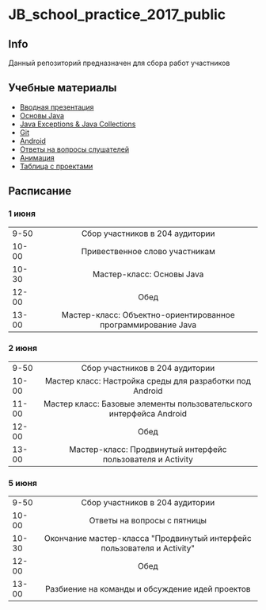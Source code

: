 # JB_school_practice_2017_public

## Info

Данный репозиторий предназначен для сбора работ участников

## Учебные материалы

* [Вводная презентация](https://docs.google.com/presentation/d/1X63gRQO5jpoAVUj6iQeyWCVytaTu4NZO-DtaBtK1Rug/edit?usp=sharing)
* [Основы Java](https://docs.google.com/presentation/d/1Rg7Ixci_gvZJyqN-XHxtfjmYHN0Z0BVveWavDSBwk3w/edit?usp=sharing)
* [Java Exceptions & Java Collections](https://docs.google.com/presentation/d/1-I4j3ZiIdxe8B99IMDKPI3rChSW4daif9IctAHyZKnM/edit?usp=sharing)
* [Git](https://docs.google.com/presentation/d/10VyLtGyOv9pO_GNF3B-9rLK2_QnBHRm-EanDm0ON6k4/edit?usp=sharing)
* [Android](https://docs.google.com/presentation/d/1a4CyT6orEOD_InXQXzLK-QqyuYB_gaJF8kZQw81KZGE/edit?usp=sharing)
* [Ответы на вопросы слушателей](https://docs.google.com/presentation/d/1_jDV1UOhmaTFUciCljty3_xLlb0zqVodXj7q9kVMk3w/edit?usp=sharing)
* [Анимация](https://github.com/OSLL/JB_school_practice_2017_public/blob/master/examples/android/AnimationsShowcase/extra/animations.pptx)
* [Таблица с проектами](https://docs.google.com/spreadsheets/d/1jFan61Pu9E1M3Dxr6FO8X4mTwj0B5uGMFoq9svN5tkk/edit?pli=1#gid=0)

## Расписание

### 1 июня

|       |         |
| ------------- |:-------------:| 
| 9-50 |Сбор участников в 204 аудитории| 
|10-00|Привественное слово участникам|
|10-30|Мастер-класс: Основы Java|
|12-00|Обед|
|13-00|Мастер-класс: Объектно-ориентированное программирование Java|

### 2 июня

|       |         |
| ------------- |:-------------:| 
| 9-50     |Сбор участников в 204 аудитории| 
|10-00|Мастер класс: Настройка среды для разработки под Android |
|11-00|Мастер класс: Базовые элементы пользовательского интерфейса Android|
|12-00|Обед|
|13-00|Мастер-класс: Продвинутый интерфейс пользователя и Activity|

### 5 июня

|       |         |
| ------------- |:-------------:| 
| 9-50|Сбор участников в 204 аудитории| 
|10-00|Ответы на вопросы с пятницы|
|10-30|Окончание мастер-класса "Продвинутый интерфейс пользователя и Activity" |
|12-00|Обед|
|13-00|Разбиение на команды и обсуждение идей проектов|
